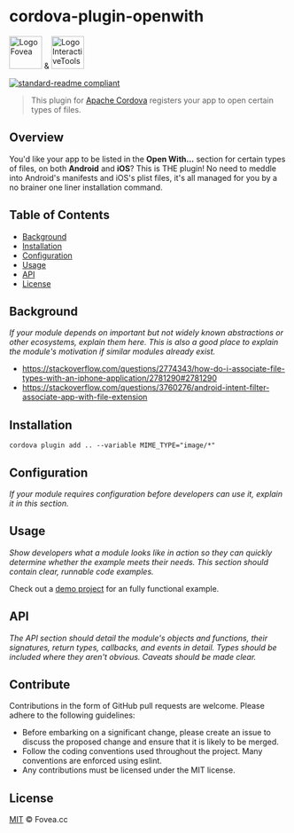 # cordova-plugin-openwith

<a href="https://fovea.cc"><img alt="Logo Fovea" src="https://fovea.cc/blog/wp-content/uploads/2017/09/fovea-logo-flat-128.png" height="59" /></a> &amp; <a href="https://www.interactivetools.com"><img alt="Logo InteractiveTools" src="https://www.interactivetools.com/assets/images/header/logo.png" height="59" /></a>

[![standard-readme compliant](https://img.shields.io/badge/standard--readme-OK-green.svg?style=flat-square)](https://github.com/RichardLitt/standard-readme)

> This plugin for [Apache Cordova](https://cordova.apache.org/) registers your app to open certain types of files.

## Overview
You'd like your app to be listed in the **Open With...** section for certain types of files, on both **Android** and **iOS**? This is THE plugin! No need to meddle into Android's manifests and iOS's plist files, it's all managed for you by a no brainer one liner installation command.

## Table of Contents

- [Background](#background)
- [Installation](#installation)
- [Configuration](#configuration)
- [Usage](#usage)
- [API](#api)
- [License](#license)


## Background
_If your module depends on important but not widely known abstractions or other ecosystems, explain them here. This is also a good place to explain the module's motivation if similar modules already exist._

 * https://stackoverflow.com/questions/2774343/how-do-i-associate-file-types-with-an-iphone-application/2781290#2781290
 * https://stackoverflow.com/questions/3760276/android-intent-filter-associate-app-with-file-extension

## Installation

    cordova plugin add .. --variable MIME_TYPE="image/*"

## Configuration
_If your module requires configuration before developers can use it, explain it in this section._

## Usage
_Show developers what a module looks like in action so they can quickly determine whether the example meets their needs. This section should contain clear, runnable code examples._

Check out a [demo project](https://github.com/j3k0/cordova-plugin-openwith-demo) for an fully functional example.

## API
_The API section should detail the module's objects and functions, their signatures, return types, callbacks, and events in detail. Types should be included where they aren't obvious. Caveats should be made clear._

## Contribute

Contributions in the form of GitHub pull requests are welcome. Please adhere to the following guidelines:
  - Before embarking on a significant change, please create an issue to discuss the proposed change and ensure that it is likely to be merged.
  - Follow the coding conventions used throughout the project. Many conventions are enforced using eslint.
  - Any contributions must be licensed under the MIT license.


## License

[MIT](./LICENSE) © Fovea.cc
